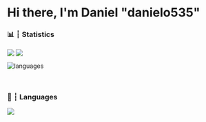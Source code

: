# Hi there, I'm Daniel "danielo535"


###

### 📊 ┆ Statistics
<img align="center" src="https://github-readme-stats.vercel.app/api/?username=danielo535&show_icons=true&include_all_commits&theme=dracula" />
<img align="center" src="https://github-readme-streak-stats.herokuapp.com/?user=danielo535&theme=radical" />

![languages](https://github-readme-stats.vercel.app/api/top-langs/?username=danielo535&hide=scss&layout=compact&theme=tokyonight)<br />

<br />

### 🧠 ┆ Languages
<img align="center" src="https://skillicons.dev/icons?i=java,html,css,sass,idea,vscode"/>
